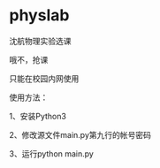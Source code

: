 # physlab

沈航物理实验选课

哦不，抢课

只能在校园内网使用

使用方法：

1、安装Python3

2、修改源文件main.py第九行的帐号密码

3、运行python main.py

